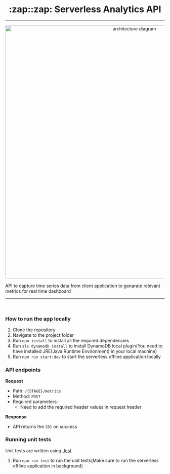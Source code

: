 <h1 align="center">:zap::zap: Serverless Analytics API</h1>
<hr>

<p align="center">
  <img width="800" src="https://i.imgur.com/DJnko7G.png" alt="architecture diagram">
</p>

API to capture time series data from client application to genarate relevant metrics for real time dashboard
***
<br>

### How to run the app locally
1. Clone the repository
2. Navigate to the project folder
3. Run `npm install` to install all the required dependencies
4. Run `sls dynamodb install` to install DynamoDB local plugin(You need to have installed JRE(Java Runtime Environment) in your local machine)
5. Run `npm run start:dev` to start the serverless offline application locally

### API endpoints
**Request**
- Path: `/{STAGE}/metrics`  
- Method: `POST`  
- Required parameters:  
  - Need to add the required header values in request header
  
**Response**
- API returns the `201` on success

### Running unit tests  
Unit tests are written using [Jest](https://jestjs.io/)
1. Run `npm run test` to run the unit tests(Make sure to run the serverless offline application in background)
